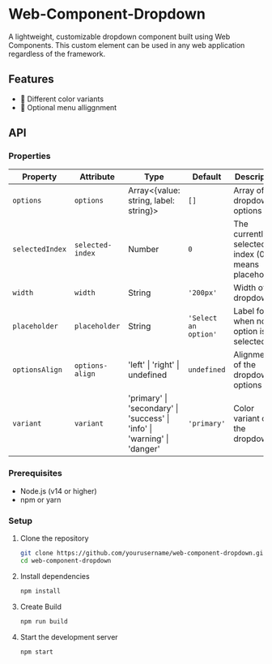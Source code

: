 # Web-Component-Dropdown

A lightweight, customizable dropdown component built using Web Components. This custom element can be used in any web application regardless of the framework.

## Features

- 🎨 Different color variants
- 📱 Optional menu alliggnment

## API

### Properties

| Property        | Attribute        | Type                                                                     | Default              | Description                                        |
| --------------- | ---------------- | ------------------------------------------------------------------------ | -------------------- | -------------------------------------------------- |
| `options`       | `options`        | Array<{value: string, label: string}>                                    | `[]`                 | Array of dropdown options                          |
| `selectedIndex` | `selected-index` | Number                                                                   | `0`                  | The currently selected index (0 means placeholder) |
| `width`         | `width`          | String                                                                   | `'200px'`            | Width of the dropdown                              |
| `placeholder`   | `placeholder`    | String                                                                   | `'Select an option'` | Label for when no option is selected               |
| `optionsAlign`  | `options-align`  | 'left' \| 'right' \| undefined                                           | `undefined`          | Alignment of the dropdown options                  |
| `variant`       | `variant`        | 'primary' \| 'secondary' \| 'success' \| 'info' \| 'warning' \| 'danger' | `'primary'`          | Color variant of the dropdown                      |

### Prerequisites

- Node.js (v14 or higher)
- npm or yarn

### Setup

1. Clone the repository

   ```bash
   git clone https://github.com/yourusername/web-component-dropdown.git
   cd web-component-dropdown
   ```

2. Install dependencies

   ```bash
   npm install
   ```

3. Create Build

   ```bash
   npm run build
   ```

4. Start the development server
   ```bash
   npm start
   ```
